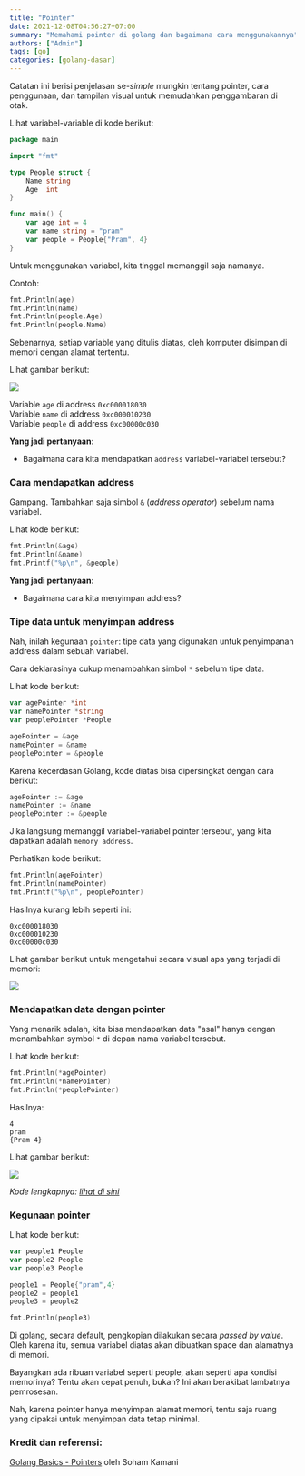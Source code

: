 ```yaml
---
title: "Pointer"
date: 2021-12-08T04:56:27+07:00
summary: "Memahami pointer di golang dan bagaimana cara menggunakannya"
authors: ["Admin"]
tags: [go]
categories: [golang-dasar]
---
```


Catatan ini berisi penjelasan se-*simple* mungkin tentang pointer, cara penggunaan, dan tampilan visual untuk memudahkan penggambaran di otak. 

Lihat variabel-variable di kode berikut:
```go
package main

import "fmt"

type People struct {
	Name string
	Age  int
}

func main() {
	var age int = 4
	var name string = "pram"
	var people = People{"Pram", 4}
}
```


Untuk menggunakan variabel, kita tinggal memanggil saja namanya.

Contoh:
```go
fmt.Println(age)
fmt.Println(name)
fmt.Println(people.Age)
fmt.Println(people.Name)
```

Sebenarnya, setiap variable yang  ditulis diatas, oleh komputer disimpan di memori dengan alamat tertentu. 

Lihat gambar berikut:

![](https://gist.githubusercontent.com/ynwd/fd867c9b4b92f557440d25b795e71f8c/raw/fe3fc26144da6c34a9ca1623ae9eeb5046c427cb/pointer-Page-1.svg)

Variable `age` di address `0xc000018030`  
Variable `name` di address `0xc000010230`  
Variable `people` di address `0xc00000c030`  


**Yang jadi pertanyaan**:  
- Bagaimana cara kita mendapatkan `address` variabel-variabel tersebut?

### Cara mendapatkan address
Gampang. Tambahkan saja simbol `&` (*address operator*) sebelum nama variabel.

Lihat kode berikut:
```go
fmt.Println(&age)
fmt.Println(&name)
fmt.Printf("%p\n", &people)
```

**Yang jadi pertanyaan**:
- Bagaimana cara kita menyimpan address?

### Tipe data untuk menyimpan address
Nah, inilah kegunaan `pointer`: tipe data yang digunakan untuk penyimpanan address dalam sebuah variabel.  

Cara deklarasinya cukup menambahkan simbol `*` sebelum tipe data.

Lihat kode berikut:

```go
var agePointer *int
var namePointer *string
var peoplePointer *People

agePointer = &age
namePointer = &name
peoplePointer = &people
```

Karena kecerdasan Golang, kode diatas bisa dipersingkat dengan cara berikut:

```go
agePointer := &age
namePointer := &name
peoplePointer := &people
```

Jika langsung memanggil variabel-variabel pointer tersebut, yang kita dapatkan adalah `memory address`.

Perhatikan kode berikut:
```go
fmt.Println(agePointer)
fmt.Println(namePointer)
fmt.Printf("%p\n", peoplePointer)
```

Hasilnya kurang lebih seperti ini:
```
0xc000018030
0xc000010230
0xc00000c030
```

Lihat gambar berikut untuk mengetahui secara visual apa yang terjadi di memori:

![](https://gist.githubusercontent.com/ynwd/fd867c9b4b92f557440d25b795e71f8c/raw/2ba5ac238a7ab59b72602c835fe669eec053e15b/pointer-Page-3.svg)


### Mendapatkan data dengan pointer
Yang menarik adalah, kita bisa mendapatkan data "asal" hanya dengan menambahkan symbol `*` di depan nama variabel tersebut.

Lihat kode berikut:
```go
fmt.Println(*agePointer)
fmt.Println(*namePointer)
fmt.Println(*peoplePointer)
```

Hasilnya:
```
4
pram
{Pram 4}
```

Lihat gambar berikut:

![](https://gist.githubusercontent.com/ynwd/fd867c9b4b92f557440d25b795e71f8c/raw/fe3fc26144da6c34a9ca1623ae9eeb5046c427cb/pointer-Page-2.svg)

*Kode lengkapnya: [lihat di sini](https://go.dev/play/p/I8jd-gxbiw1)*

### Kegunaan pointer

Lihat kode berikut:

```go
var people1 People
var people2 People
var people3 People

people1 = People{"pram",4}
people2 = people1
people3 = people2

fmt.Println(people3)
```

Di golang, secara default, pengkopian dilakukan secara *passed by value*. Oleh karena itu, semua variabel diatas akan dibuatkan space dan alamatnya di memori.

Bayangkan ada ribuan variabel seperti people, akan seperti apa kondisi memorinya? Tentu akan cepat penuh, bukan? Ini akan berakibat lambatnya pemrosesan.

Nah, karena pointer hanya menyimpan alamat memori, tentu saja ruang yang dipakai untuk menyimpan data tetap minimal.

### Kredit dan referensi:
[Golang Basics - Pointers](https://codetree.dev/golang-basics/pointers/) oleh Soham Kamani

